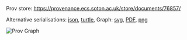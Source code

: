 
Prov store: https://provenance.ecs.soton.ac.uk/store/documents/76857/
	
Alternative serialisations: [json](https://provenance.ecs.soton.ac.uk/store/documents/76857.json), [turtle](https://provenance.ecs.soton.ac.uk/store/documents/76857.ttl), 
Graph: [svg](https://provenance.ecs.soton.ac.uk/store/documents/76857.svg), [PDF](https://provenance.ecs.soton.ac.uk/store/documents/76857.pdf), [png](https://provenance.ecs.soton.ac.uk/store/documents/76857.png)

![Prov Graph](https://provenance.ecs.soton.ac.uk/store/documents/76857.png)

		